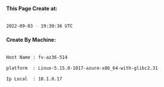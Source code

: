 
   
#### This Page Create at:

```bash

2022-09-03 - 19:30:36 UTC

```

#### Create By Machine:

```bash

Host Name : fv-az36-514

platform  : Linux-5.15.0-1017-azure-x86_64-with-glibc2.31

Ip Local  : 10.1.0.17

```

